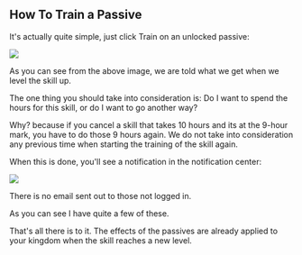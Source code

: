 ## How To Train a Passive

It's actually quite simple, just click Train on an unlocked passive:

<div class="mb-4">
    <a href="/storage/info/kingdom-passive-skills/images/training-screen.png" class="glightbox">
        <img src="/storage/info/kingdom-passive-skills/images/training-screen.png" class="img-fluid" />
    </a>
</div>

As you can see from the above image, we are told what we get when we level the skill up.

The one thing you should take into consideration is: Do I want to spend the hours for this skill, or do I want to go another way?

Why? because if you cancel a skill that takes 10 hours and its at the 9-hour mark, you have to do those 9 hours again. We do not take into consideration
any previous time when starting the training of the skill again.

When this is done, you'll see a notification in the notification center:

<div class="mb-4">
    <a href="/storage/info/kingdom-passive-skills/images/notifications.png" class="glightbox">
        <img src="/storage/info/kingdom-passive-skills/images/notifications.png" class="img-fluid" />
    </a>
</div>

There is no email sent out to those not logged in.

As you can see I have quite a few of these.

That's all there is to it. The effects of the passives are already applied to your kingdom when the skill reaches a new level.
